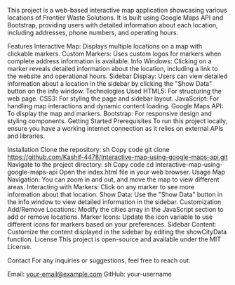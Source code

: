 This project is a web-based interactive map application showcasing various locations of Frontier Waste Solutions. It is built using Google Maps API and Bootstrap, providing users with detailed information about each location, including addresses, phone numbers, and operating hours.

Features
Interactive Map: Displays multiple locations on a map with clickable markers.
Custom Markers: Uses custom logos for markers when complete address information is available.
Info Windows: Clicking on a marker reveals detailed information about the location, including a link to the website and operational hours.
Sidebar Display: Users can view detailed information about a location in the sidebar by clicking the "Show Data" button on the info window.
Technologies Used
HTML5: For structuring the web page.
CSS3: For styling the page and sidebar layout.
JavaScript: For handling map interactions and dynamic content loading.
Google Maps API: To display the map and markers.
Bootstrap: For responsive design and styling components.
Getting Started
Prerequisites
To run this project locally, ensure you have a working internet connection as it relies on external APIs and libraries.

Installation
Clone the repository:
sh
Copy code
git clone https://github.com/Kashif-4478/Interactive-map-using-google-maps-api.git
Navigate to the project directory:
sh
Copy code
cd Interactive-map-using-google-maps-api
Open the index.html file in your web browser.
Usage
Map Navigation: You can zoom in and out, and move the map to view different areas.
Interacting with Markers: Click on any marker to see more information about that location.
Show Data: Use the "Show Data" button in the info window to view detailed information in the sidebar.
Customization
Add/Remove Locations: Modify the cities array in the JavaScript section to add or remove locations.
Marker Icons: Update the icon variable to use different icons for markers based on your preferences.
Sidebar Content: Customize the content displayed in the sidebar by editing the showCityData function.
License
This project is open-source and available under the MIT License.

Contact
For any inquiries or suggestions, feel free to reach out:

Email: your-email@example.com
GitHub: your-username

